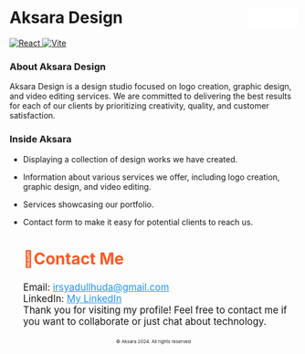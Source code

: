 # Aksara Design <img src="src\assets\img\readmelogo.png" width="85" height="35" alt="readmelogo.png" align="right" style="pointer-events: none;" />

<a href="https://react.dev/" target="_blank" rel="noopener noreferrer">
  <img src="https://cdn.jsdelivr.net/gh/devicons/devicon/icons/react/react-original.svg" width="30" height="30" alt="React" />
</a>
<a href="https://vitejs.dev/" target="_blank" rel="noopener noreferrer">
  <img src="https://vitejs.dev/logo.svg" width="30" height="30" alt="Vite" />
</a>

### About Aksara Design

Aksara Design is a design studio focused on logo creation, graphic design, and video editing services. We are committed to delivering the best results for each of our clients by prioritizing creativity, quality, and customer satisfaction.

### Inside Aksara

- Displaying a collection of design works we have created.
- Information about various services we offer, including logo creation, graphic design, and video editing.
- Services showcasing our portfolio.
- Contact form to make it easy for potential clients to reach us.
  <div>
  <h2 style="font-size: 2em; color: #FF5722;">📩Contact Me</h2>
    <ul style="list-style-type: none; padding: 0;">
      <li style="font-size: 1.2em;">Email: <a href="mailto:irsyadullhuda@gmail.com" style="color: #2196F3;">irsyadullhuda@gmail.com</a></li>
      <li style="font-size: 1.2em;">LinkedIn: <a href="https://www.linkedin.com/in/irsyadul-huda" style="color: #2196F3;">My LinkedIn</a></li>
    </ul>

    <p style="font-size: 1.2em; max-width: 600px; margin: auto;">Thank you for visiting my profile! Feel free to contact me if you want to collaborate or just chat about technology.</p>

<p style="font-size: 8px; text-align: center; margin-top: 20px;">© Aksara 2024. All rights reserved</p>
</div>

